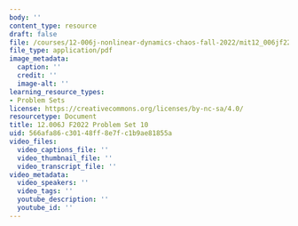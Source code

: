 ```yaml
---
body: ''
content_type: resource
draft: false
file: /courses/12-006j-nonlinear-dynamics-chaos-fall-2022/mit12_006jf22_ps10.pdf
file_type: application/pdf
image_metadata:
  caption: ''
  credit: ''
  image-alt: ''
learning_resource_types:
- Problem Sets
license: https://creativecommons.org/licenses/by-nc-sa/4.0/
resourcetype: Document
title: 12.006J F2022 Problem Set 10
uid: 566afa86-c301-48ff-8e7f-c1b9ae81855a
video_files:
  video_captions_file: ''
  video_thumbnail_file: ''
  video_transcript_file: ''
video_metadata:
  video_speakers: ''
  video_tags: ''
  youtube_description: ''
  youtube_id: ''
---
```

